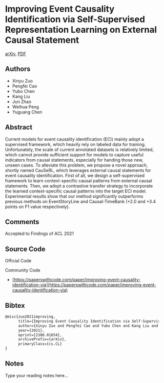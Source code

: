 
# Improving Event Causality Identification via Self-Supervised Representation Learning on External Causal Statement

[arXiv](https://arxiv.org/abs/2106.01654), [PDF](https://arxiv.org/pdf/2106.01654.pdf)

## Authors

- Xinyu Zuo
- Pengfei Cao
- Yubo Chen
- Kang Liu
- Jun Zhao
- Weihua Peng
- Yuguang Chen

## Abstract

Current models for event causality identification (ECI) mainly adopt a supervised framework, which heavily rely on labeled data for training. Unfortunately, the scale of current annotated datasets is relatively limited, which cannot provide sufficient support for models to capture useful indicators from causal statements, especially for handing those new, unseen cases. To alleviate this problem, we propose a novel approach, shortly named CauSeRL, which leverages external causal statements for event causality identification. First of all, we design a self-supervised framework to learn context-specific causal patterns from external causal statements. Then, we adopt a contrastive transfer strategy to incorporate the learned context-specific causal patterns into the target ECI model. Experimental results show that our method significantly outperforms previous methods on EventStoryLine and Causal-TimeBank (+2.0 and +3.4 points on F1 value respectively).

## Comments

Accepted to Findings of ACL 2021

## Source Code

Official Code



Community Code

- [https://paperswithcode.com/paper/improving-event-causality-identification-via](https://paperswithcode.com/paper/improving-event-causality-identification-via)

## Bibtex

```tex
@misc{zuo2021improving,
      title={Improving Event Causality Identification via Self-Supervised Representation Learning on External Causal Statement}, 
      author={Xinyu Zuo and Pengfei Cao and Yubo Chen and Kang Liu and Jun Zhao and Weihua Peng and Yuguang Chen},
      year={2021},
      eprint={2106.01654},
      archivePrefix={arXiv},
      primaryClass={cs.CL}
}
```

## Notes

Type your reading notes here...

